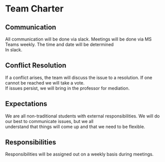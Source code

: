 # Team Charter


## Communication 
All communication will be done via slack. Meetings will be done via MS Teams weekly. The time and date will be determined  
In slack.

## Conflict Resolution
If a conflict arises, the team will discuss the issue to a resolution. If one cannot be reached we will take a vote.  
If issues persist, we will bring in the professor for mediation.

## Expectations
We are all non-traditional students with external responsibilities. We will do our best to communicate issues, but we all  
understand that things will come up and that we need to be flexible. 

## Responsibilities
Responsibilities will be assigned out on a weekly basis during meetings.